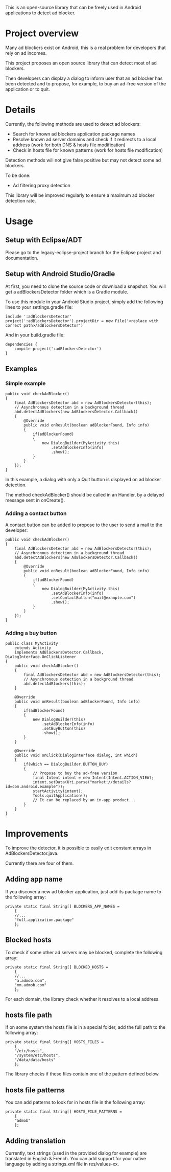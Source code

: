 This is an open-source library that can be freely used in Android applications to detect ad blocker.

# Project overview #

Many ad blockers exist on Android, this is a real problem for developers that rely on ad incomes.

This project proposes an open source library that can detect most of ad blockers.

Then developers can display a dialog to inform user that an ad blocker has been detected and to propose, for example, to buy an ad-free version of the application or to quit.

# Details #

Currently, the following methods are used to detect ad blockers:
  * Search for known ad blockers application package names
  * Resolve known ad server domains and check if it redirects to a local address (work for both DNS & hosts file modification)
  * Check in hosts file for known patterns (work for hosts file modification)

Detection methods will not give false positive but may not detect some ad blockers.

To be done:
  * Ad filtering proxy detection

This library will be improved regularly to ensure a maximum ad blocker detection rate.

# Usage #
## Setup with Eclipse/ADT ##
Please go to the legacy-eclipse-project branch for the Eclipse project and documentation.

## Setup with Android Studio/Gradle ##
At first, you need to clone the source code or download a snapshot.
You will get a adBlockersDetector folder which is a Gradle module.

To use this module in your Android Studio project, simply add the following lines to your settings.gradle file:
```
include ':adBlockersDetector'
project(':adBlockersDetector').projectDir = new File('<replace with correct path>/adBlockersDetector')
```
And in your build.gradle file:
```
dependencies {
    compile project(':adBlockersDetector')
}
```

## Examples ##

### Simple example ###
```
public void checkAdBlocker()
{
    final AdBlockersDetector abd = new AdBlockersDetector(this);
    // Asynchronous detection in a background thread
    abd.detectAdBlockers(new AdBlockersDetector.Callback()
    {
        @Override
        public void onResult(boolean adBlockerFound, Info info)
        {
            if(adBlockerFound)
            {
                new DialogBuilder(MyActivity.this)
                    .setAdBlockerInfo(info)
                    .show();
            }
        }   
    });
}
```
In this example, a dialog with only a Quit button is displayed on ad blocker detection.

The method checkAdBlocker() should be called in an Handler, by a delayed message sent in onCreate().

### Adding a contact button ###
A contact button can be added to propose to the user to send a mail to the developer:
```
public void checkAdBlocker()
{
    final AdBlockersDetector abd = new AdBlockersDetector(this);
    // Asynchronous detection in a background thread
    abd.detectAdBlockers(new AdBlockersDetector.Callback()
    {
        @Override
        public void onResult(boolean adBlockerFound, Info info)
        {
            if(adBlockerFound)
            {
                new DialogBuilder(MyActivity.this)
                    .setAdBlockerInfo(info)
                    .setContactButton("mail@example.com")
                    .show();
            }
        }   
    });
}
```

### Adding a buy button ###
```
public class MyActivity
    extends Activity
    implements AdBlockersDetector.Callback, DialogInterface.OnClickListener
{
    public void checkAdBlocker()
    {
        final AdBlockersDetector abd = new AdBlockersDetector(this);
        // Asynchronous detection in a background thread
        abd.detectAdBlockers(this);
    }

    @Override
    public void onResult(boolean adBlockerFound, Info info)
    {
        if(adBlockerFound)
        {
            new DialogBuilder(this)
                .setAdBlockerInfo(info)
                .setBuyButton(this)
                .show();
        }
    }
    
    @Override
    public void onClick(DialogInterface dialog, int which)
    {
        if(which == DialogBuilder.BUTTON_BUY)
        {
            // Propose to buy the ad-free version
            final Intent intent = new Intent(Intent.ACTION_VIEW);
            intent.setData(Uri.parse("market://details?id=com.android.example"));
            startActivity(intent);
            Tools.quitApplication();
            // It can be replaced by an in-app product...
        }
    }
}
```

# Improvements #

To improve the detector, it is possible to easily edit constant arrays in AdBlockersDetector.java.

Currently there are four of them.

## Adding app name ##
If you discover a new ad blocker application, just add its package name to the following array:
```
private static final String[] BLOCKERS_APP_NAMES = 
    {
    //...
    "full.application.package"
    };
```


## Blocked hosts ##
To check if some other ad servers may be blocked, complete the following array:
```
private static final String[] BLOCKED_HOSTS = 
    {
    //...
    "a.admob.com",
    "mm.admob.com"
    };
```
For each domain, the library check whether it resolves to a local address.

## hosts file path ##
If on some system the hosts file is in a special folder, add the full path to the following array:
```
private static final String[] HOSTS_FILES = 
    {
    "/etc/hosts",
    "/system/etc/hosts",
    "/data/data/hosts"
    };
```
The library checks if these files contain one of the pattern defined below.

## hosts file patterns ##
You can add patterns to look for in hosts file in the following array:
```
private static final String[] HOSTS_FILE_PATTERNS = 
    {
    "admob"
    };
```

## Adding translation ##
Currently, text strings (used in the provided dialog for example) are translated in English & French.
You can add support for your native language by adding a strings.xml file in res/values-xx.
